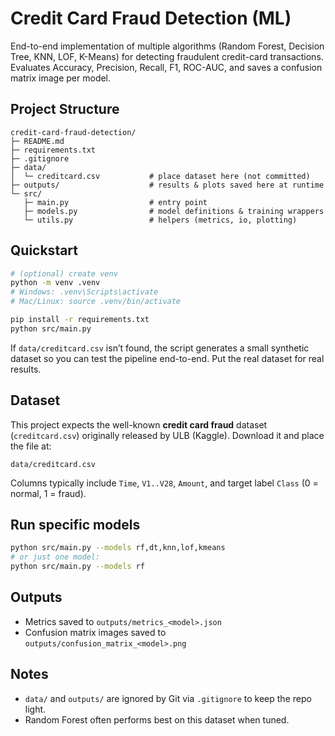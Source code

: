 # Credit Card Fraud Detection (ML)

End-to-end implementation of multiple algorithms (Random Forest, Decision Tree, KNN, LOF, K-Means) for detecting fraudulent credit-card transactions.
Evaluates Accuracy, Precision, Recall, F1, ROC-AUC, and saves a confusion matrix image per model.

## Project Structure
```
credit-card-fraud-detection/
├─ README.md
├─ requirements.txt
├─ .gitignore
├─ data/
│  └─ creditcard.csv           # place dataset here (not committed)
├─ outputs/                    # results & plots saved here at runtime
└─ src/
   ├─ main.py                  # entry point
   ├─ models.py                # model definitions & training wrappers
   └─ utils.py                 # helpers (metrics, io, plotting)
```

## Quickstart
```bash
# (optional) create venv
python -m venv .venv
# Windows: .venv\Scripts\activate
# Mac/Linux: source .venv/bin/activate

pip install -r requirements.txt
python src/main.py
```
If `data/creditcard.csv` isn’t found, the script generates a small synthetic dataset so you can test the pipeline end-to-end. Put the real dataset for real results.

## Dataset
This project expects the well-known **credit card fraud** dataset (`creditcard.csv`) originally released by ULB (Kaggle).
Download it and place the file at:
```
data/creditcard.csv
```
Columns typically include `Time`, `V1..V28`, `Amount`, and target label `Class` (0 = normal, 1 = fraud).

## Run specific models
```bash
python src/main.py --models rf,dt,knn,lof,kmeans
# or just one model:
python src/main.py --models rf
```

## Outputs
- Metrics saved to `outputs/metrics_<model>.json`
- Confusion matrix images saved to `outputs/confusion_matrix_<model>.png`

## Notes
- `data/` and `outputs/` are ignored by Git via `.gitignore` to keep the repo light.
- Random Forest often performs best on this dataset when tuned.
